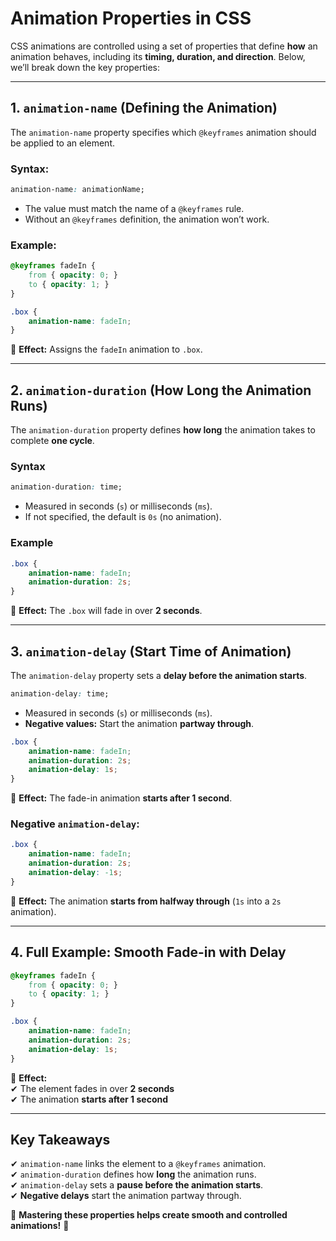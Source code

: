 # **Animation Properties in CSS**  

CSS animations are controlled using a set of properties that define **how** an animation behaves, including its **timing, duration, and direction**. Below, we’ll break down the key properties:  

---

## **1. `animation-name` (Defining the Animation)**

The `animation-name` property specifies which `@keyframes` animation should be applied to an element.

### **Syntax:**

```css
animation-name: animationName;
```

- The value must match the name of a `@keyframes` rule.
- Without an `@keyframes` definition, the animation won’t work.

### **Example:**

```css
@keyframes fadeIn {
    from { opacity: 0; }
    to { opacity: 1; }
}

.box {
    animation-name: fadeIn;
}
```

🎯 **Effect:** Assigns the `fadeIn` animation to `.box`.

---

## **2. `animation-duration` (How Long the Animation Runs)**

The `animation-duration` property defines **how long** the animation takes to complete **one cycle**.

### **Syntax**

```css
animation-duration: time;
```

- Measured in seconds (`s`) or milliseconds (`ms`).
- If not specified, the default is `0s` (no animation).

### **Example**

```css
.box {
    animation-name: fadeIn;
    animation-duration: 2s;
}
```

🎯 **Effect:** The `.box` will fade in over **2 seconds**.

---

## **3. `animation-delay` (Start Time of Animation)**

The `animation-delay` property sets a **delay before the animation starts**.

```css
animation-delay: time;
```

- Measured in seconds (`s`) or milliseconds (`ms`).
- **Negative values:** Start the animation **partway through**.

```css
.box {
    animation-name: fadeIn;
    animation-duration: 2s;
    animation-delay: 1s;
}
```

🎯 **Effect:** The fade-in animation **starts after 1 second**.

### **Negative `animation-delay`:**

```css
.box {
    animation-name: fadeIn;
    animation-duration: 2s;
    animation-delay: -1s;
}
```

🎯 **Effect:** The animation **starts from halfway through** (`1s` into a `2s` animation).

---

## **4. Full Example: Smooth Fade-in with Delay**

```css
@keyframes fadeIn {
    from { opacity: 0; }
    to { opacity: 1; }
}

.box {
    animation-name: fadeIn;
    animation-duration: 2s;
    animation-delay: 1s;
}
```

🎯 **Effect:**  
✔ The element fades in over **2 seconds**  
✔ The animation **starts after 1 second**  

---

## **Key Takeaways**

✔ `animation-name` links the element to a `@keyframes` animation.  
✔ `animation-duration` defines how **long** the animation runs.  
✔ `animation-delay` sets a **pause before the animation starts**.  
✔ **Negative delays** start the animation partway through.  

🚀 **Mastering these properties helps create smooth and controlled animations!** 🎨
